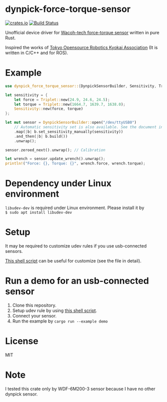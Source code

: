 # dynpick-force-torque-sensor
[![crates.io](https://img.shields.io/crates/v/dynpick-force-torque-sensor-rs.svg)](https://crates.io/crates/dynpick-force-torque-sensor)
[![Build Status](https://travis-ci.org/Amelia10007/dynpick-force-torque-sensor-rs.svg?branch=master)](https://travis-ci.org/Amelia10007/dynpick-force-torque-sensor-rs)

Unofficial device driver for [Wacoh-tech force-torque sensor](https://wacoh-tech.com/en/products/dynpick/) written in pure Rust.

Inspired the works of [Tokyo Opensource Robotics Kyokai Association](https://github.com/tork-a/dynpick_driver) (It is written in C/C++ and for ROS).

# Example
```rust
use dynpick_force_torque_sensor::{DynpickSensorBuilder, Sensitivity, Triplet};

let sensitivity = {
    let force = Triplet::new(24.9, 24.6, 24.5);
    let torque = Triplet::new(1664.7, 1639.7, 1638.0);
    Sensitivity::new(force, torque)
};

let mut sensor = DynpickSensorBuilder::open("/dev/ttyUSB0")
    // Automatic sensitivity set is also available. See the document in detail.
    .map(|b| b.set_sensitivity_manually(sensitivity))
    .and_then(|b| b.build())
    .unwrap();

sensor.zeroed_next().unwrap(); // Calibration

let wrench = sensor.update_wrench().unwrap();
println!("Force: {}, Torque: {}", wrench.force, wrench.torque);
```

# Dependency under Linux environment
`libudev-dev` is required under Linux environment. Please install it by  
`$ sudo apt install libudev-dev`

# Setup
It may be required to customize udev rules if you use usb-connected sensors.

[This shell script](./examples/setup_udev_rule.sh) can be useful for customize (see the file in detail).

# Run a demo for an usb-connected sensor
1. Clone this repository.
1. Setup udev rule by using [this shell script](./examples/setup_udev_rule.sh).
1. Connect your sensor.
1. Run the example by ```cargo run --example demo```

# License
MIT

# Note
I tested this crate only by WDF-6M200-3 sensor because I have no other dynpick sensor.
